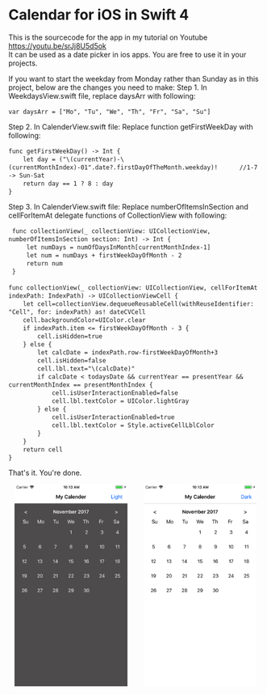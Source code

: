 <h1>Calendar for iOS in Swift 4</h1>
 
This is the sourcecode for the app in my tutorial on Youtube https://youtu.be/srJj8U5d5ok
<br>
It can be used as a date picker in ios apps. You are free to use it in your projects.

If you want to start the weekday from Monday rather than Sunday as in this project, below are the changes you need to make:
Step 1. In WeekdaysView.swift file, replace daysArr with following:

    var daysArr = ["Mo", "Tu", "We", "Th", "Fr", "Sa", "Su"]

Step 2. In CalenderView.swift file:
Replace function getFirstWeekDay with following:
    
    func getFirstWeekDay() -> Int {
        let day = ("\(currentYear)-\(currentMonthIndex)-01".date?.firstDayOfTheMonth.weekday)!      //1-7 -> Sun-Sat
        return day == 1 ? 8 : day
    }
    
Step 3. In CalenderView.swift file:
Replace numberOfItemsInSection and cellForItemAt delegate functions of CollectionView with following:
         
     func collectionView(_ collectionView: UICollectionView, numberOfItemsInSection section: Int) -> Int {
         let numDays = numOfDaysInMonth[currentMonthIndex-1]
         let num = numDays + firstWeekDayOfMonth - 2
         return num
     }
    
    func collectionView(_ collectionView: UICollectionView, cellForItemAt indexPath: IndexPath) -> UICollectionViewCell {
        let cell=collectionView.dequeueReusableCell(withReuseIdentifier: "Cell", for: indexPath) as! dateCVCell
        cell.backgroundColor=UIColor.clear
        if indexPath.item <= firstWeekDayOfMonth - 3 {
            cell.isHidden=true
        } else {
            let calcDate = indexPath.row-firstWeekDayOfMonth+3
            cell.isHidden=false
            cell.lbl.text="\(calcDate)"
            if calcDate < todaysDate && currentYear == presentYear && currentMonthIndex == presentMonthIndex {
                cell.isUserInteractionEnabled=false
                cell.lbl.textColor = UIColor.lightGray
            } else {
                cell.isUserInteractionEnabled=true
                cell.lbl.textColor = Style.activeCellLblColor
            }
        }
        return cell
    }
    
That's it. You're done.
    
    

<p align="center">
<img height="400" src="https://github.com/Akhilendra/calenderAppiOS/blob/master/Simulator%20Screen%20Shot%20-%20iPhone%206%20-%202017-10-22%20at%2010.13.26.png" />
&nbsp&nbsp&nbsp&nbsp&nbsp&nbsp
<img height="400" src="https://github.com/Akhilendra/calenderAppiOS/blob/master/Simulator%20Screen%20Shot%20-%20iPhone%206%20-%202017-10-22%20at%2010.13.23.png" />
</p>

